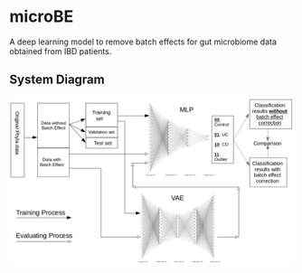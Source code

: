 # microBE
A deep learning model to remove batch effects for gut microbiome data obtained from IBD patients.

## System Diagram
<p align="center">
  <img src="/assets/phyla_project_system_diagram_v1.png" width="800" title="Batch Effect Removal System Diagram">
</p>
